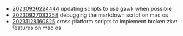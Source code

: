 - [20230926224444](/zet/20230926224444/README.md) updating scripts to use gawk when possible
- [20230927033258](/zet/20230927033258/README.md) debugging the markdown script on mac os
- [20231128160825](/zet/20231128160825/README.md) cross platform scripts to implement broken zkvr features on mac os
